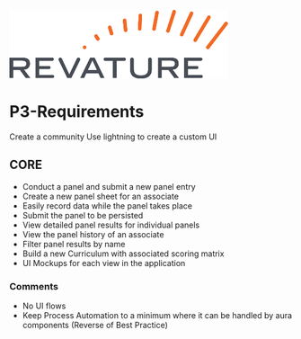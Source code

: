 ![Revature Logo](./Revature%20Logo.png "Revature Logo")

# P3-Requirements

Create a community
Use lightning to create a custom UI

## CORE
*	Conduct a panel and submit a new panel entry
  * Create a new panel sheet for an associate
  * Easily record data while the panel takes place
  * Submit the panel to be persisted
*	View detailed panel results for individual panels
* View the panel history of an associate
* Filter panel results by name
* Build a new Curriculum with associated scoring matrix
* UI Mockups for each view in the application

### Comments
* No UI flows
* Keep Process Automation to a minimum where it can be handled by aura components (Reverse of Best Practice)